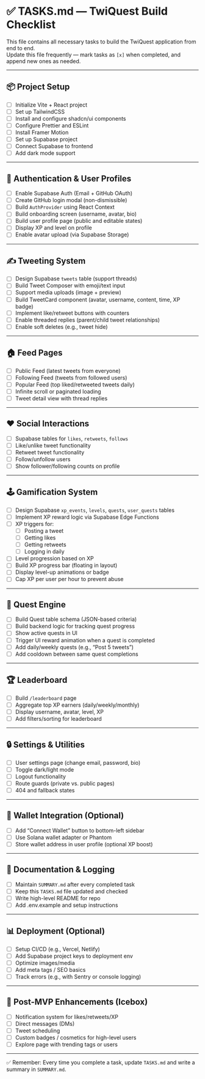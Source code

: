 # ✅ TASKS.md — TwiQuest Build Checklist

This file contains all necessary tasks to build the TwiQuest application from end to end.  
Update this file frequently — mark tasks as `[x]` when completed, and append new ones as needed.

---

## 📦 Project Setup
- [ ] Initialize Vite + React project
- [ ] Set up TailwindCSS
- [ ] Install and configure shadcn/ui components
- [ ] Configure Prettier and ESLint
- [ ] Install Framer Motion
- [ ] Set up Supabase project
- [ ] Connect Supabase to frontend
- [ ] Add dark mode support

---

## 👥 Authentication & User Profiles
- [ ] Enable Supabase Auth (Email + GitHub OAuth)
- [ ] Create GitHub login modal (non-dismissible)
- [ ] Build `AuthProvider` using React Context
- [ ] Build onboarding screen (username, avatar, bio)
- [ ] Build user profile page (public and editable states)
- [ ] Display XP and level on profile
- [ ] Enable avatar upload (via Supabase Storage)

---

## ✍️ Tweeting System
- [ ] Design Supabase `tweets` table (support threads)
- [ ] Build Tweet Composer with emoji/text input
- [ ] Support media uploads (image + preview)
- [ ] Build TweetCard component (avatar, username, content, time, XP badge)
- [ ] Implement like/retweet buttons with counters
- [ ] Enable threaded replies (parent/child tweet relationships)
- [ ] Enable soft deletes (e.g., tweet hide)

---

## 🏠 Feed Pages
- [ ] Public Feed (latest tweets from everyone)
- [ ] Following Feed (tweets from followed users)
- [ ] Popular Feed (top liked/retweeted tweets daily)
- [ ] Infinite scroll or paginated loading
- [ ] Tweet detail view with thread replies

---

## ❤️ Social Interactions
- [ ] Supabase tables for `likes`, `retweets`, `follows`
- [ ] Like/unlike tweet functionality
- [ ] Retweet tweet functionality
- [ ] Follow/unfollow users
- [ ] Show follower/following counts on profile

---

## 🕹️ Gamification System
- [ ] Design Supabase `xp_events`, `levels`, `quests`, `user_quests` tables
- [ ] Implement XP reward logic via Supabase Edge Functions
- [ ] XP triggers for:
  - [ ] Posting a tweet
  - [ ] Getting likes
  - [ ] Getting retweets
  - [ ] Logging in daily
- [ ] Level progression based on XP
- [ ] Build XP progress bar (floating in layout)
- [ ] Display level-up animations or badge
- [ ] Cap XP per user per hour to prevent abuse

---

## 🧩 Quest Engine
- [ ] Build Quest table schema (JSON-based criteria)
- [ ] Build backend logic for tracking quest progress
- [ ] Show active quests in UI
- [ ] Trigger UI reward animation when a quest is completed
- [ ] Add daily/weekly quests (e.g., “Post 5 tweets”)
- [ ] Add cooldown between same quest completions

---

## 🏆 Leaderboard
- [ ] Build `/leaderboard` page
- [ ] Aggregate top XP earners (daily/weekly/monthly)
- [ ] Display username, avatar, level, XP
- [ ] Add filters/sorting for leaderboard

---

## 🔒 Settings & Utilities
- [ ] User settings page (change email, password, bio)
- [ ] Toggle dark/light mode
- [ ] Logout functionality
- [ ] Route guards (private vs. public pages)
- [ ] 404 and fallback states

---

## 🔗 Wallet Integration (Optional)
- [ ] Add “Connect Wallet” button to bottom-left sidebar
- [ ] Use Solana wallet adapter or Phantom
- [ ] Store wallet address in user profile (optional XP boost)

---

## 📄 Documentation & Logging
- [ ] Maintain `SUMMARY.md` after every completed task
- [ ] Keep this `TASKS.md` file updated and checked
- [ ] Write high-level README for repo
- [ ] Add .env.example and setup instructions

---

## 📊 Deployment (Optional)
- [ ] Setup CI/CD (e.g., Vercel, Netlify)
- [ ] Add Supabase project keys to deployment env
- [ ] Optimize images/media
- [ ] Add meta tags / SEO basics
- [ ] Track errors (e.g., with Sentry or console logging)

---

## 🔁 Post-MVP Enhancements (Icebox)
- [ ] Notification system for likes/retweets/XP
- [ ] Direct messages (DMs)
- [ ] Tweet scheduling
- [ ] Custom badges / cosmetics for high-level users
- [ ] Explore page with trending tags or users

---

✅ Remember: Every time you complete a task, update `TASKS.md` and write a summary in `SUMMARY.md`.

